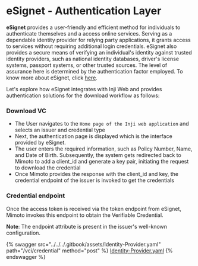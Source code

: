 # eSignet - Authentication Layer

**eSignet** provides a user-friendly and efficient method for individuals to authenticate themselves and a access online services. Serving as a dependable identity provider for relying party applications, it grants access to services without requiring additional login credentials. eSignet also provides a secure means of verifying an individual's identity against trusted identity providers, such as national identity databases, driver's license systems, passport systems, or other trusted sources. The level of assurance here is determined by the authentication factor employed. To know more about eSignet, click [here](https://docs.esignet.io/).

Let's explore how eSignet integrates with Inji Web and provides authentication solutions for the download workflow as follows:

### Download VC

* The User navigates to the `Home page of the Inji web application` and selects an issuer and credential type
* Next, the authentication page is displayed which is the interface provided by eSignet.
* The user enters the required information, such as Policy Number, Name, and Date of Birth. Subsequently, the system gets redirected back to Mimoto to add a client\_id and generate a key pair, initiating the request to download the credential
* Once Mimoto provides the response with the client\_id and key, the credential endpoint of the issuer is invoked to get the credentials

### Credential endpoint

Once the access token is received via the token endpoint from eSignet, Mimoto invokes this endpoint to obtain the Verifiable Credential.

**Note**: The endpoint attribute is present in the issuer's well-known configuration.

{% swagger src="../../../.gitbook/assets/Identity-Provider.yaml" path="/vci/credential" method="post" %}
[Identity-Provider.yaml](../../../.gitbook/assets/Identity-Provider.yaml)
{% endswagger %}
